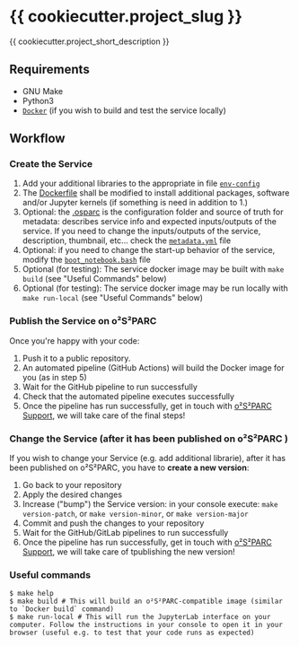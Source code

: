 # {{ cookiecutter.project_slug }}

{{ cookiecutter.project_short_description }}

## Requirements
- GNU Make
- Python3
- [``Docker``](https://docs.docker.com/get-docker/) (if you wish to build and test the service locally)

## Workflow
### Create the Service
1. Add your additional libraries to the appropriate in file [`env-config`](./env-config/)
2. The [Dockerfile]({{cookiecutter.project_slug}}/src/Dockerfile) shall be modified to install additional packages, software and/or Jupyter kernels (if something is need in addition to 1.)
3. Optional: the [.osparc](.osparc) is the configuration folder and source of truth for metadata: describes service info and expected inputs/outputs of the service. If you need to change the inputs/outputs of the service, description, thumbnail, etc... check the [`metadata.yml`](./.osparc/metadata.yml) file
4. Optional: if you need to change the start-up behavior of the service, modify the [`boot_notebook.bash`](./boot_scripts/boot_notebook.bash) file
5. Optional (for testing): The service docker image may be built with ``make build`` (see "Useful Commands" below)
6. Optional (for testing): The service docker image may be run locally with ``make run-local`` (see "Useful Commands" below)

### Publish the Service on o²S²PARC
Once you're happy with your code:
1. Push it to a public repository.
2. An automated pipeline (GitHub Actions) will build the Docker image for you (as in step 5)
3. Wait for the GitHub pipeline to run successfully
4. Check that the automated pipeline executes successfully
5. Once the pipeline has run successfully, get in touch with [o²S²PARC Support](mailto:support@osparc.io), we will take care of the final steps!

### Change the Service (after it has been published on o²S²PARC )
If you wish to change your Service (e.g. add additional librarie), after it has been published on o²S²PARC, you have to **create a new version**:
1. Go back to your repository
2. Apply the desired changes
3. Increase ("bump") the Service version: in your console execute: ``make version-patch``, or ``make version-minor``, or  ``make version-major``
4. Commit and push the changes to your repository
5. Wait for the GitHub/GitLab pipelines to run successfully
5. Once the pipeline has run successfully, get in touch with [o²S²PARC Support](mailto:support@osparc.io), we will take care of tpublishing the new version!


### Useful commands
```console
$ make help
$ make build # This will build an o²S²PARC-compatible image (similar to `Docker build` command)
$ make run-local # This will run the JupyterLab interface on your computer. Follow the instructions in your console to open it in your browser (useful e.g. to test that your code runs as expected)
```

